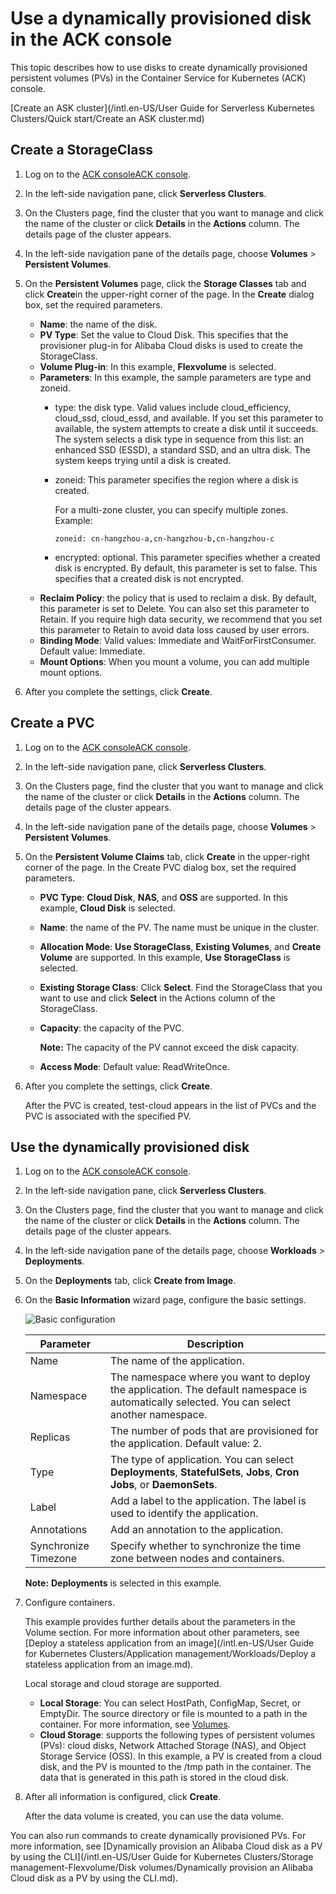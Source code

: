 # Use a dynamically provisioned disk in the ACK console

This topic describes how to use disks to create dynamically provisioned persistent volumes \(PVs\) in the Container Service for Kubernetes \(ACK\) console.

[Create an ASK cluster](/intl.en-US/User Guide for Serverless Kubernetes Clusters/Quick start/Create an ASK cluster.md)

## Create a StorageClass

1.  Log on to the [ACK console](https://cs.console.aliyun.com)[ACK console](https://partners-intl.console.aliyun.com/#/cs).

2.  In the left-side navigation pane, click **Serverless Clusters**.

3.  On the Clusters page, find the cluster that you want to manage and click the name of the cluster or click **Details** in the **Actions** column. The details page of the cluster appears.

4.  In the left-side navigation pane of the details page, choose **Volumes** \> **Persistent Volumes**.

5.  On the **Persistent Volumes** page, click the **Storage Classes** tab and click **Create**in the upper-right corner of the page. In the **Create** dialog box, set the required parameters.

    -   **Name**: the name of the disk.
    -   **PV Type**: Set the value to Cloud Disk. This specifies that the provisioner plug-in for Alibaba Cloud disks is used to create the StorageClass.
    -   **Volume Plug-in**: In this example, **Flexvolume** is selected.
    -   **Parameters**: In this example, the sample parameters are type and zoneid.
        -   type: the disk type. Valid values include cloud\_efficiency, cloud\_ssd, cloud\_essd, and available. If you set this parameter to available, the system attempts to create a disk until it succeeds. The system selects a disk type in sequence from this list: an enhanced SSD \(ESSD\), a standard SSD, and an ultra disk. The system keeps trying until a disk is created.
        -   zoneid: This parameter specifies the region where a disk is created.

            For a multi-zone cluster, you can specify multiple zones. Example:

            ```
            zoneid: cn-hangzhou-a,cn-hangzhou-b,cn-hangzhou-c
            ```

        -   encrypted: optional. This parameter specifies whether a created disk is encrypted. By default, this parameter is set to false. This specifies that a created disk is not encrypted.
    -   **Reclaim Policy**: the policy that is used to reclaim a disk. By default, this parameter is set to Delete. You can also set this parameter to Retain. If you require high data security, we recommend that you set this parameter to Retain to avoid data loss caused by user errors.
    -   **Binding Mode**: Valid values: Immediate and WaitForFirstConsumer. Default value: Immediate.
    -   **Mount Options**: When you mount a volume, you can add multiple mount options.
6.  After you complete the settings, click **Create**.


## Create a PVC

1.  Log on to the [ACK console](https://cs.console.aliyun.com)[ACK console](https://partners-intl.console.aliyun.com/#/cs).

2.  In the left-side navigation pane, click **Serverless Clusters**.

3.  On the Clusters page, find the cluster that you want to manage and click the name of the cluster or click **Details** in the **Actions** column. The details page of the cluster appears.

4.  In the left-side navigation pane of the details page, choose **Volumes** \> **Persistent Volumes**.

5.  On the **Persistent Volume Claims** tab, click **Create** in the upper-right corner of the page. In the Create PVC dialog box, set the required parameters.

    -   **PVC Type**: **Cloud Disk**, **NAS**, and **OSS** are supported. In this example, **Cloud Disk** is selected.
    -   **Name**: the name of the PV. The name must be unique in the cluster.
    -   **Allocation Mode**: **Use StorageClass**, **Existing Volumes**, and **Create Volume** are supported. In this example, **Use StorageClass** is selected.
    -   **Existing Storage Class**: Click **Select**. Find the StorageClass that you want to use and click **Select** in the Actions column of the StorageClass.
    -   **Capacity**: the capacity of the PVC.

        **Note:** The capacity of the PV cannot exceed the disk capacity.

    -   **Access Mode**: Default value: ReadWriteOnce.
6.  After you complete the settings, click **Create**.

    After the PVC is created, test-cloud appears in the list of PVCs and the PVC is associated with the specified PV.


## Use the dynamically provisioned disk

1.  Log on to the [ACK console](https://cs.console.aliyun.com)[ACK console](https://partners-intl.console.aliyun.com/#/cs).

2.  In the left-side navigation pane, click **Serverless Clusters**.

3.  On the Clusters page, find the cluster that you want to manage and click the name of the cluster or click **Details** in the **Actions** column. The details page of the cluster appears.

4.  In the left-side navigation pane of the details page, choose **Workloads** \> **Deployments**.

5.  On the **Deployments** tab, click **Create from Image**.

6.  On the **Basic Information** wizard page, configure the basic settings.

    ![Basic configuration](https://static-aliyun-doc.oss-accelerate.aliyuncs.com/assets/img/en-US/8309301161/p10973.png)

    |Parameter|Description|
    |---------|-----------|
    |Name|The name of the application.|
    |Namespace|The namespace where you want to deploy the application. The default namespace is automatically selected. You can select another namespace.|
    |Replicas|The number of pods that are provisioned for the application. Default value: 2.|
    |Type|The type of application. You can select **Deployments**, **StatefulSets**, **Jobs**, **Cron Jobs**, or **DaemonSets**.|
    |Label|Add a label to the application. The label is used to identify the application.|
    |Annotations|Add an annotation to the application.|
    |Synchronize Timezone|Specify whether to synchronize the time zone between nodes and containers.|

    **Note:** **Deployments** is selected in this example.

7.  Configure containers.

    This example provides further details about the parameters in the Volume section. For more information about other parameters, see [Deploy a stateless application from an image](/intl.en-US/User Guide for Kubernetes Clusters/Application management/Workloads/Deploy a stateless application from an image.md).

    Local storage and cloud storage are supported.

    -   **Local Storage**: You can select HostPath, ConfigMap, Secret, or EmptyDir. The source directory or file is mounted to a path in the container. For more information, see [Volumes](https://kubernetes.io/docs/concepts/storage/volumes/?spm=0.0.0.0.8VJbrE).
    -   **Cloud Storage**: supports the following types of persistent volumes \(PVs\): cloud disks, Network Attached Storage \(NAS\), and Object Storage Service \(OSS\).
    In this example, a PV is created from a cloud disk, and the PV is mounted to the /tmp path in the container. The data that is generated in this path is stored in the cloud disk.

8.  After all information is configured, click **Create**.

    After the data volume is created, you can use the data volume.


You can also run commands to create dynamically provisioned PVs. For more information, see [Dynamically provision an Alibaba Cloud disk as a PV by using the CLI](/intl.en-US/User Guide for Kubernetes Clusters/Storage management-Flexvolume/Disk volumes/Dynamically provision an Alibaba Cloud disk as a PV by using the CLI.md).

